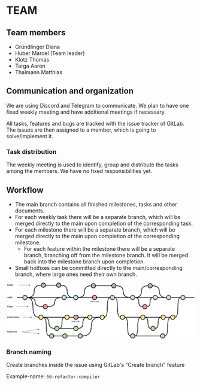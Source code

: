 # TEAM

## Team members
- Gründlinger Diana
- Huber Marcel (Team leader)
- Klotz Thomas
- Targa Aaron
- Thalmann Matthias

## Communication and organization
We are using Discord and Telegram to communicate.
We plan to have one fixed weekly meeting and have additional meetings if necessary.

All tasks, features and bugs are tracked with the issue tracker of GitLab. The issues are then assigned to a member, which is going to solve/implement it.

### Task distribution
The weekly meeting is used to identify, group and distribute the tasks among the members.
We have no fixed responsibilities yet.

## Workflow
- The main branch contains all finished milestones, tasks and other documents.
- For each weekly task there will be a separate branch, which will be merged directly to the main upon completion of the corresponding task.
- For each milestone there will be a separate branch, which will be merged directly to the main upon completion of the corresponding milestone.
    - For each feature within the milestone there will be a separate branch, branching off from the milestone branch.
      It will be merged back into the milestone branch upon completion.
- Small hotfixes can be committed directly to the main/corresponding branch, where large ones need their own branch.

![workflow image](./workflow.png)

### Branch naming
Create branches inside the issue using GitLab's "Create branch" feature

Example-name: `66-refactor-compiler`
